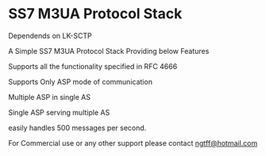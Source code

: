 # SS7 M3UA Protocol Stack

Dependends on LK-SCTP

A Simple SS7 M3UA Protocol Stack Providing below Features

Supports all the functionality specified in RFC 4666

Supports Only ASP mode of communication

Multiple ASP in single AS

Single ASP serving multiple AS

easily handles 500 messages per second. 

For Commercial use or any other support please contact ngtff@hotmail.com
